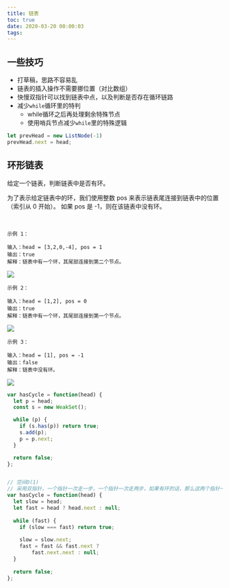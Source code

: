 ```yaml
---
title: 链表
toc: true
date: 2020-03-20 00:00:03
tags:
---
```


## 一些技巧
* 打草稿，思路不容易乱
* 链表的插入操作不需要挪位置（对比数组）
* 快慢双指针可以找到链表中点，以及判断是否存在循环链路
* 减少`while`循环里的特判
  * while循环之后再处理剩余特殊节点
  * 使用哨兵节点减少`while`里的特殊逻辑
```js
let prevHead = new ListNode(-1)
prevHead.next = head;
```

## 环形链表

给定一个链表，判断链表中是否有环。

为了表示给定链表中的环，我们使用整数 pos 来表示链表尾连接到链表中的位置（索引从 0 开始）。 如果 pos 是 -1，则在该链表中没有环。

 
```
示例 1：

输入：head = [3,2,0,-4], pos = 1
输出：true
解释：链表中有一个环，其尾部连接到第二个节点。
```
![](https://assets.leetcode-cn.com/aliyun-lc-upload/uploads/2018/12/07/circularlinkedlist.png)

```
示例 2：

输入：head = [1,2], pos = 0
输出：true
解释：链表中有一个环，其尾部连接到第一个节点。
```
![](https://assets.leetcode-cn.com/aliyun-lc-upload/uploads/2018/12/07/circularlinkedlist_test2.png)


```
示例 3：

输入：head = [1], pos = -1
输出：false
解释：链表中没有环。
```
![](https://assets.leetcode-cn.com/aliyun-lc-upload/uploads/2018/12/07/circularlinkedlist_test3.png)


```js
var hasCycle = function(head) {
  let p = head;
  const s = new WeakSet();

  while (p) {
    if (s.has(p)) return true;
    s.add(p);
    p = p.next;
  }

  return false;
};


// 空间O(1)
// 采用双指针，一个指针一次走一步，一个指针一次走两步，如果有环的话，那么这两个指针一定会相遇。
var hasCycle = function(head) {
  let slow = head;
  let fast = head ? head.next : null;
  
  while (fast) {
    if (slow === fast) return true;
      
    slow = slow.next;
    fast = fast && fast.next ?
        fast.next.next : null;
  }
  
  return false;
};
```


